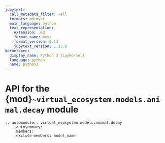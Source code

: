 ```yaml
---
jupytext:
  cell_metadata_filter: -all
  formats: md:myst
  main_language: python
  text_representation:
    extension: .md
    format_name: myst
    format_version: 0.13
    jupytext_version: 1.13.8
kernelspec:
  display_name: Python 3 (ipykernel)
  language: python
  name: python3
---
```


# API for the {mod}`~virtual_ecosystem.models.animal.decay` module

```{eval-rst}
.. automodule:: virtual_ecosystem.models.animal.decay
    :autosummary:
    :members:
    :exclude-members: model_name
